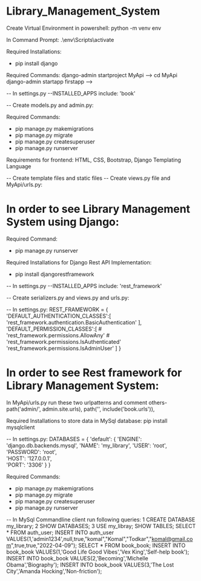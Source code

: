 # Library_Management_System

Create Virtual Environment in powershell:
python -m venv env

In Command Prompt:
.\env\Scripts\activate

Required Installations:
* pip install django

Required Commands:
django-admin startproject MyApi --> <to start new project>
cd MyApi
django-admin startapp firstapp --> <to start new application>

-- In settings.py --INSTALLED_APPS include:
'book'

-- Create models.py and admin.py:

Required Commands:
* pip manage.py makemigrations
* pip manage.py migrate
* pip manage.py createsuperuser
* pip manage.py runserver


Requirements for frontend:
HTML, CSS, Bootstrap, Django Templating Language

-- Create template files and static files
-- Create views.py file and MyApi/urls.py:

# In order to see Library Management System using Django:
Required Command:
* pip manage.py runserver


Required Installations for Django Rest API Implementation:
* pip install djangorestframework

-- In settings.py --INSTALLED_APPS include:
'rest_framework'

-- Create serializers.py and views.py and urls.py:


-- In settings.py:
REST_FRAMEWORK = {
    'DEFAULT_AUTHENTICATION_CLASSES':[
        'rest_framework.authentication.BasicAuthentication'
    ],
    'DEFAULT_PERMISSION_CLASSES':[
        # 'rest_framework.permissions.AllowAny'
        # 'rest_framework.permissions.IsAuthenticated'
        'rest_framework.permissions.IsAdminUser'
    ]
}

# In order to see Rest framework for Library Management System:
In MyApi/urls.py run these two urlpatterns and comment others-
path('admin/', admin.site.urls),
path('', include('book.urls')),



Required Installations to store data in MySql database:
pip install mysqlclient

-- In settings.py:
DATABASES = {
    'default': {
        'ENGINE': 'django.db.backends.mysql',
        'NAME': 'my_library',
        'USER': 'root',  
        'PASSWORD': 'root',  
        'HOST': '127.0.0.1',  
        'PORT': '3306'
    }
}
    
Required Commands:
* pip manage.py makemigrations
* pip manage.py migrate
* pip manage.py createsuperuser
* pip manage.py runserver

-- In MySql Commandline client run following queries:
1 CREATE DATABASE my_library;
2 SHOW DATABASES;
3 USE my_libray;
SHOW TABLES;
SELECT * FROM auth_user;
INSERT INTO auth_user VALUES(1,'admin1234',null,true,"komal","Komal","Todkar","komal@gmail.com",true,true,"2022-04-09");
SELECT * FROM book_book;
INSERT INTO book_book VALUES(1,'Good Life Good Vibes','Vex King','Self-help book');
INSERT INTO book_book VALUES(2,'Becoming','Michelle Obama','Biography');
INSERT INTO book_book VALUES(3,'The Lost City','Amanda Hocking','Non-friction');
